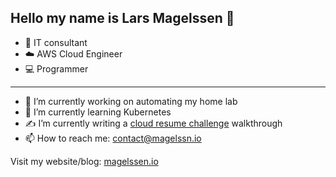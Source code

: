 ## Hello my name is Lars Magelssen 👋
- 💼 IT consultant
- ☁️ AWS Cloud Engineer
- 💻 Programmer

---

- 🔭 I’m currently working on automating my home lab
- 🌱 I’m currently learning Kubernetes
- ✍️  I’m currently writing a [cloud resume challenge](https://cloudresumechallenge.dev/docs/the-challenge/aws/) walkthrough
- 📫 How to reach me: [contact@magelssn.io](mailto:contact@magelssen.io)

Visit my website/blog: [magelssen.io](https://magelssen.io)


